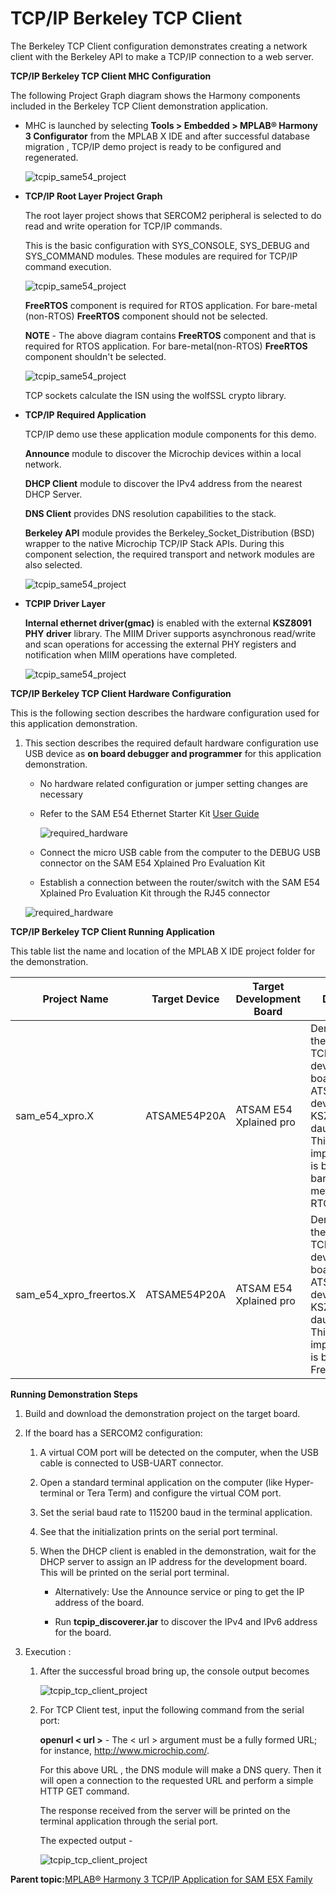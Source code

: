 # TCP/IP Berkeley TCP Client

The Berkeley TCP Client configuration demonstrates creating a network client with the Berkeley API to make a TCP/IP connection to a web server.

**TCP/IP Berkeley TCP Client MHC Configuration**

The following Project Graph diagram shows the Harmony components included in the Berkeley TCP Client demonstration application.

-   MHC is launched by selecting **Tools \> Embedded \> MPLAB® Harmony 3 Configurator** from the MPLAB X IDE and after successful database migration , TCP/IP demo project is ready to be configured and regenerated.

    ![tcpip_same54_project](../../docs/GUID-BDCABA15-8CFC-4BBD-B152-813303321FF6-low.png)

-   **TCP/IP Root Layer Project Graph**

    The root layer project shows that SERCOM2 peripheral is selected to do read and write operation for TCP/IP commands.

    This is the basic configuration with SYS\_CONSOLE, SYS\_DEBUG and SYS\_COMMAND modules. These modules are required for TCP/IP command execution.

    ![tcpip_same54_project](../../docs/GUID-45B87642-8F0E-4607-A2F0-B53DB1B3E01C-low.png)

    **FreeRTOS** component is required for RTOS application. For bare-metal \(non-RTOS\) **FreeRTOS** component should not be selected.

    **NOTE** - The above diagram contains **FreeRTOS** component and that is required for RTOS application. For bare-metal\(non-RTOS\) **FreeRTOS** component shouldn't be selected.

    ![tcpip_same54_project](../../docs/GUID-49CBCF8F-130E-4268-A6ED-10605AAE4941-low.png)

    TCP sockets calculate the ISN using the wolfSSL crypto library.

-   **TCP/IP Required Application**

    TCP/IP demo use these application module components for this demo.

    **Announce** module to discover the Microchip devices within a local network.

    **DHCP Client** module to discover the IPv4 address from the nearest DHCP Server.

    **DNS Client** provides DNS resolution capabilities to the stack.

    **Berkeley API** module provides the Berkeley\_Socket\_Distribution \(BSD\) wrapper to the native Microchip TCP/IP Stack APIs. During this component selection, the required transport and network modules are also selected.

    ![tcpip_same54_project](../../docs/GUID-F53C1B79-32A9-4821-A6E5-784F72A71811-low.png)

-   **TCPIP Driver Layer**

    **Internal ethernet driver\(gmac\)** is enabled with the external **KSZ8091 PHY driver** library. The MIIM Driver supports asynchronous read/write and scan operations for accessing the external PHY registers and notification when MIIM operations have completed.

    ![tcpip_same54_project](../../docs/GUID-CA9BB7EB-854A-41AA-B6AB-324BC76EDB9D-low.png)


**TCP/IP Berkeley TCP Client Hardware Configuration**

This is the following section describes the hardware configuration used for this application demonstration.

1.  This section describes the required default hardware configuration use USB device as **on board debugger and programmer** for this application demonstration.

    -   No hardware related configuration or jumper setting changes are necessary

    -   Refer to the SAM E54 Ethernet Starter Kit [User Guide](http://ww1.microchip.com/downloads/en/DeviceDoc/70005321A.pdf)

        ![required_hardware](../../docs/GUID-38FBEB65-FF92-4E6E-BD39-95B6DFEA5091-low.png)

    -   Connect the micro USB cable from the computer to the DEBUG USB connector on the SAM E54 Xplained Pro Evaluation Kit

    -   Establish a connection between the router/switch with the SAM E54 Xplained Pro Evaluation Kit through the RJ45 connector

    ![required_hardware](../../docs/GUID-EC77D4D8-500E-4398-B7ED-1E0C339FED16-low.png)


**TCP/IP Berkeley TCP Client Running Application**

This table list the name and location of the MPLAB X IDE project folder for the demonstration.

|Project Name|Target Device|Target Development Board|Description|
|------------|-------------|------------------------|-----------|
|sam\_e54\_xpro.X|ATSAME54P20A|ATSAM E54 Xplained pro|Demonstrates the Berkeley TCP Client on development board with ATSAME54P20A device and KSZ8091 PHY daughter board. This implementation is based on bare-metal\(non-RTOS\).|
|sam\_e54\_xpro\_freertos.X|ATSAME54P20A|ATSAM E54 Xplained pro|Demonstrates the Berkeley TCP Client on development board with ATSAME54P20A device and KSZ8091 PHY daughter board. This implementation is based on FreeRTOS.|

**Running Demonstration Steps**

1.  Build and download the demonstration project on the target board.

2.  If the board has a SERCOM2 configuration:

    1.  A virtual COM port will be detected on the computer, when the USB cable is connected to USB-UART connector.

    2.  Open a standard terminal application on the computer \(like Hyper-terminal or Tera Term\) and configure the virtual COM port.

    3.  Set the serial baud rate to 115200 baud in the terminal application.

    4.  See that the initialization prints on the serial port terminal.

    5.  When the DHCP client is enabled in the demonstration, wait for the DHCP server to assign an IP address for the development board. This will be printed on the serial port terminal.

        -   Alternatively: Use the Announce service or ping to get the IP address of the board.

        -   Run **tcpip\_discoverer.jar** to discover the IPv4 and IPv6 address for the board.

3.  Execution :

    1.  After the successful broad bring up, the console output becomes

        ![tcpip_tcp_client_project](../../docs/GUID-CE6E0D68-FDCA-46C8-B789-4BD368A91073-low.png)

    2.  For TCP Client test, input the following command from the serial port:

        **openurl < url \>** - The < url \> argument must be a fully formed URL; for instance, http://www.microchip.com/.

        For this above URL , the DNS module will make a DNS query. Then it will open a connection to the requested URL and perform a simple HTTP GET command.

        The response received from the server will be printed on the terminal application through the serial port.

        The expected output -

        ![tcpip_tcp_client_project](../../docs/GUID-9129EB87-8A1A-4145-9570-0F59153C20B2-low.png)


**Parent topic:**[MPLAB® Harmony 3 TCP/IP Application for SAM E5X Family](../../docs/GUID-30573197-7C83-4B97-BBF2-7CA462FAE748.md)

